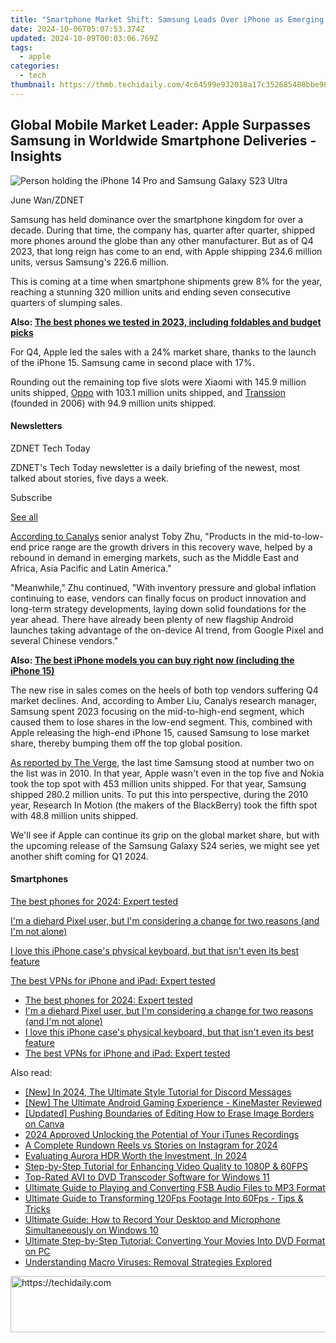 ```yaml
---
title: "Smartphone Market Shift: Samsung Leads Over iPhone as Emerging Brands Challenge Top Players"
date: 2024-10-06T05:07:53.374Z
updated: 2024-10-09T00:03:06.769Z
tags:
  - apple
categories:
  - tech
thumbnail: https://thmb.techidaily.com/4c64599e932018a17c352685488bbe982ee82f5fc1c73b73894ec43a1b1c5c03.jpg
---
```


## Global Mobile Market Leader: Apple Surpasses Samsung in Worldwide Smartphone Deliveries - Insights

![Person holding the iPhone 14 Pro and Samsung Galaxy S23 Ultra](https://www.zdnet.com/a/img/resize/7cbfdb2b3e2f7bceffd1c513d988ca6a9855ece1/2023/01/31/a92a698f-f359-42de-aed8-7d9c06237149/iphone-14-pro-vs-samsung-galaxy-s23-ultra.jpg?auto=webp&width=1280)

June Wan/ZDNET

Samsung has held dominance over the smartphone kingdom for over a decade. During that time, the company has, quarter after quarter, shipped more phones around the globe than any other manufacturer. But as of Q4 2023, that long reign has come to an end, with Apple shipping 234.6 million units, versus Samsung's 226.6 million.

This is coming at a time when smartphone shipments grew 8% for the year, reaching a stunning 320 million units and ending seven consecutive quarters of slumping sales.

**Also: [The best phones we tested in 2023, including foldables and budget picks](https://www.zdnet.com/article/best-phone/)**

For Q4, Apple led the sales with a 24% market share, thanks to the launch of the iPhone 15\. Samsung came in second place with 17%. 

Rounding out the remaining top five slots were Xiaomi with 145.9 million units shipped, [Oppo](https://www.oppo.com/en/) with 103.1 million units shipped, and [Transsion](https://www.transsion.com/?lang=en) (founded in 2006) with 94.9 million units shipped.

#### Newsletters

ZDNET Tech Today

ZDNET's Tech Today newsletter is a daily briefing of the newest, most talked about stories, five days a week.

 Subscribe

[See all](https://www.zdnet.com/newsletters/)

[According to Canalys](https://www.canalys.com/newsroom/global-smartphone-market-2023) senior analyst Toby Zhu, "Products in the mid-to-low-end price range are the growth drivers in this recovery wave, helped by a rebound in demand in emerging markets, such as the Middle East and Africa, Asia Pacific and Latin America." 

"Meanwhile," Zhu continued, "With inventory pressure and global inflation continuing to ease, vendors can finally focus on product innovation and long-term strategy developments, laying down solid foundations for the year ahead. There have already been plenty of new flagship Android launches taking advantage of the on-device AI trend, from Google Pixel and several Chinese vendors."

**Also: [The best iPhone models you can buy right now (including the iPhone 15)](https://www.zdnet.com/article/best-iphone/)**

The new rise in sales comes on the heels of both top vendors suffering Q4 market declines. And, according to Amber Liu, Canalys research manager, Samsung spent 2023 focusing on the mid-to-high-end segment, which caused them to lose shares in the low-end segment. This, combined with Apple releasing the high-end iPhone 15, caused Samsung to lose market share, thereby bumping them off the top global position.

[As reported by The Verge](https://www.theverge.com/2024/1/16/24039830/apple-bestselling-phone-manufacturer-2023-samsung-idc-canalys-research), the last time Samsung stood at number two on the list was in 2010\. In that year, Apple wasn't even in the top five and Nokia took the top spot with 453 million units shipped. For that year, Samsung shipped 280.2 million units. To put this into perspective, during the 2010 year, Research In Motion (the makers of the BlackBerry) took the fifth spot with 48.8 million units shipped.

We'll see if Apple can continue its grip on the global market share, but with the upcoming release of the Samsung Galaxy S24 series, we might see yet another shift coming for Q1 2024.

#### Smartphones

[The best phones for 2024: Expert tested](https://www.zdnet.com/article/best-phone/ "The best phones for 2024: Expert tested")

[I'm a diehard Pixel user, but I'm considering a change for two reasons (and I'm not alone)](https://www.zdnet.com/article/im-a-diehard-pixel-user-but-im-considering-a-change-for-two-reasons-and-im-not-alone/ "I'm a diehard Pixel user, but I'm considering a change for two reasons (and I'm not alone)")

[I love this iPhone case's physical keyboard, but that isn't even its best feature](https://www.zdnet.com/article/i-love-this-iphone-cases-physical-keyboard-but-that-isnt-even-its-best-feature/ "I love this iPhone case's physical keyboard, but that isn't even its best feature")

[The best VPNs for iPhone and iPad: Expert tested](https://www.zdnet.com/article/best-iphone-vpn/ "The best VPNs for iPhone and iPad: Expert tested")

* [The best phones for 2024: Expert tested](https://www.zdnet.com/article/best-phone/ "The best phones for 2024: Expert tested")
* [I'm a diehard Pixel user, but I'm considering a change for two reasons (and I'm not alone)](https://www.zdnet.com/article/im-a-diehard-pixel-user-but-im-considering-a-change-for-two-reasons-and-im-not-alone/ "I'm a diehard Pixel user, but I'm considering a change for two reasons (and I'm not alone)")
* [I love this iPhone case's physical keyboard, but that isn't even its best feature](https://www.zdnet.com/article/i-love-this-iphone-cases-physical-keyboard-but-that-isnt-even-its-best-feature/ "I love this iPhone case's physical keyboard, but that isn't even its best feature")
* [The best VPNs for iPhone and iPad: Expert tested](https://www.zdnet.com/article/best-iphone-vpn/ "The best VPNs for iPhone and iPad: Expert tested")

<ins class="adsbygoogle"
     style="display:block"
     data-ad-format="autorelaxed"
     data-ad-client="ca-pub-7571918770474297"
     data-ad-slot="1223367746"></ins>

<ins class="adsbygoogle"
     style="display:block"
     data-ad-client="ca-pub-7571918770474297"
     data-ad-slot="8358498916"
     data-ad-format="auto"
     data-full-width-responsive="true"></ins>

<span class="atpl-alsoreadstyle">Also read:</span>
<div><ul>
<li><a href="https://discord-videos.techidaily.com/new-in-2024-the-ultimate-style-tutorial-for-discord-messages/"><u>[New] In 2024, The Ultimate Style Tutorial for Discord Messages</u></a></li>
<li><a href="https://some-skills.techidaily.com/new-the-ultimate-android-gaming-experience-kinemaster-reviewed/"><u>[New] The Ultimate Android Gaming Experience - KineMaster Reviewed</u></a></li>
<li><a href="https://extra-approaches.techidaily.com/updated-pushing-boundaries-of-editing-how-to-erase-image-borders-on-canva/"><u>[Updated] Pushing Boundaries of Editing How to Erase Image Borders on Canva</u></a></li>
<li><a href="https://video-capture.techidaily.com/2024-approved-unlocking-the-potential-of-your-itunes-recordings/"><u>2024 Approved Unlocking the Potential of Your iTunes Recordings</u></a></li>
<li><a href="https://instagram-video-files.techidaily.com/a-complete-rundown-reels-vs-stories-on-instagram-for-2024/"><u>A Complete Rundown Reels vs Stories on Instagram for 2024</u></a></li>
<li><a href="https://fox-access.techidaily.com/evaluating-aurora-hdr-worth-the-investment-in-2024/"><u>Evaluating Aurora HDR Worth the Investment, In 2024</u></a></li>
<li><a href="https://tech-savvy.techidaily.com/step-by-step-tutorial-for-enhancing-video-quality-to-1080p-and-60fps/"><u>Step-by-Step Tutorial for Enhancing Video Quality to 1080P & 60FPS</u></a></li>
<li><a href="https://tech-savvy.techidaily.com/top-rated-avi-to-dvd-transcoder-software-for-windows-11/"><u>Top-Rated AVI to DVD Transcoder Software for Windows 11</u></a></li>
<li><a href="https://tech-savvy.techidaily.com/ultimate-guide-to-playing-and-converting-fsb-audio-files-to-mp3-format/"><u>Ultimate Guide to Playing and Converting FSB Audio Files to MP3 Format</u></a></li>
<li><a href="https://tech-savvy.techidaily.com/ultimate-guide-to-transforming-120fps-footage-into-60fps-tips-and-tricks/"><u>Ultimate Guide to Transforming 120Fps Footage Into 60Fps - Tips & Tricks</u></a></li>
<li><a href="https://tech-savvy.techidaily.com/ultimate-guide-how-to-record-your-desktop-and-microphone-simultaneeously-on-windows-10/"><u>Ultimate Guide: How to Record Your Desktop and Microphone Simultaneeously on Windows 10</u></a></li>
<li><a href="https://tech-savvy.techidaily.com/ultimate-step-by-step-tutorial-converting-your-movies-into-dvd-format-on-pc/"><u>Ultimate Step-by-Step Tutorial: Converting Your Movies Into DVD Format on PC</u></a></li>
<li><a href="https://fox-pages.techidaily.com/understanding-macro-viruses-removal-strategies-explored/"><u>Understanding Macro Viruses: Removal Strategies Explored</u></a></li>
</ul></div>

<!-- affiliate ads begin -->
<a href="https://aligracehair.sjv.io/c/5597632/2027195/19272" target="_top" id="2027195">
  <img src="//a.impactradius-go.com/display-ad/19272-2027195" border="0" alt="https://techidaily.com" width="728" height="90"/>
</a>
<img height="0" width="0" src="https://aligracehair.sjv.io/i/5597632/2027195/19272" style="position:absolute;visibility:hidden;" border="0" />
<!-- affiliate ads end -->

